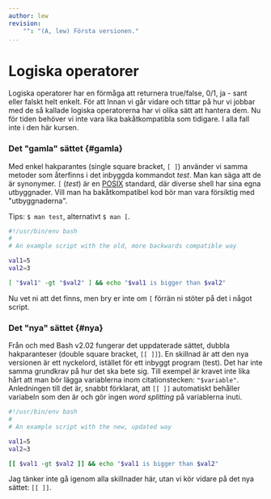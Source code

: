 ```yaml
---
author: lew
revision:
    "": "(A, lew) Första versionen."
...
```

Logiska operatorer
=======================

Logiska operatorer har en förmåga att returnera true/false, 0/1, ja - sant eller falskt helt enkelt. För att
Innan vi går vidare och tittar på hur vi jobbar med de så kallade logiska operatorerna har vi olika sätt att hantera dem. Nu för tiden behöver vi inte vara lika bakåtkompatibla som tidigare. I alla fall inte i den här kursen.



### Det "gamla" sättet {#gamla}

Med enkel hakparantes (single square bracket, `[ ]`) använder vi samma metoder som återfinns i det inbyggda kommandot *test*. Man kan säga att de är synonymer. `[` (*test*) är en [POSIX](https://sv.wikipedia.org/wiki/POSIX) standard, där diverse shell har sina egna utbyggnader. Vill man ha bakåtkompatibel kod bör man vara försiktig med "utbyggnaderna".

Tips: `$ man test`, alternativt `$ man [`.

```bash
#!/usr/bin/env bash
#
# An example script with the old, more backwards compatible way

val1=5
val2=3

[ "$val1" -gt "$val2" ] && echo "$val1 is bigger than $val2"
```

Nu vet ni att det finns, men bry er inte om `[` förrän ni stöter på det i något script.



### Det "nya" sättet {#nya}

Från och med Bash v2.02 fungerar det uppdaterade sättet, dubbla hakparanteser (double square bracket, `[[ ]]`). En skillnad är att den nya versionen är ett nyckelord, istället för ett inbyggt program (test). Det har inte samma grundkrav på hur det ska bete sig. Till exempel är kravet inte lika hårt att man bör lägga variablerna inom citationstecken: `"$variable"`. Anledningen till det är, snabbt förklarat, att `[[ ]]` automatiskt behåller variabeln som den är och gör ingen *word splitting* på variablerna inuti.

```bash
#!/usr/bin/env bash
#
# An example script with the new, updated way

val1=5
val2=3

[[ $val1 -gt $val2 ]] && echo "$val1 is bigger than $val2"
```

Jag tänker inte gå igenom alla skillnader här, utan vi kör vidare på det nya sättet: `[[ ]]`.

